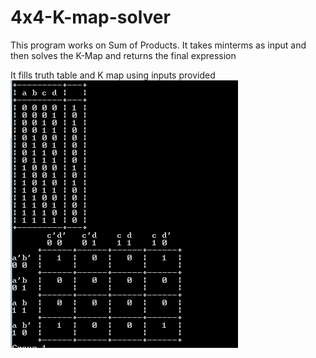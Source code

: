 # 4x4-K-map-solver

This program works on Sum of Products.
It takes minterms as input and then solves the K-Map and returns the final expression

It fills truth table and K map using inputs provided
![](https://github.com/raviverma2791747/4x4-K-map-solver/blob/master/Screen%201.png)
